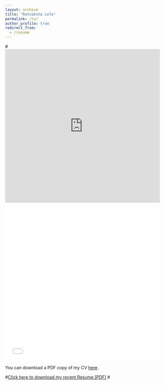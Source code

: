```yaml
---
layout: archive
title: "Ratnaksha Lele"
permalink: /cv/
author_profile: true
redirect_from:
  - /resume
---
```


#<iframe src="http://ratnaksha.github.io/files/rlele_cv.pdf" width="100%" height="500" frameborder="no" border="0" marginwidth="0" marginheight="0"></iframe>
<iframe src="/files/rlele_cv.pdf" width="100%" height="500" frameborder="no" border="0" marginwidth="0" marginheight="0"></iframe>

You can download a PDF copy of my CV [here](/files/rlele_cv.pdf).

#[Click here to download my recent Resume [PDF]](http://ratnaksha.github.io/files/rlele_cv.pdf)
#<!-- <embed src="http://ratnaksha.github.io/files/rlele_cv.pdf" width="650" height="1800" type='application/pdf'> -->

